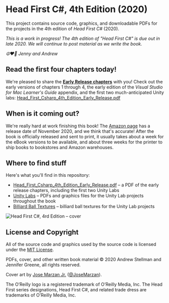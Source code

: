 # Head First C#, 4th Edition (2020)
This project contains source code, graphics, and downloadable PDFs for the projects in the 4th edition of *Head First C#* (2020). 

_This is a work in progress! The 4th edition of "Head First C#" is due out in late 2020. We will continue to post material as we write the book._

_☮️♥️👾 Jenny and Andrew_

## Read the first four chapters today!

We're pleased to share the **[Early Release chapters](https://github.com/head-first-csharp/fourth-edition/raw/master/EarlyRelease/Head_First_Csharp_4th_Edition_Early_Release.pdf)** with you! Check out the early versions of chapters 1 through 4, the early edition of the _Visual Studio for Mac Learner's Guide_ appendix, and the first two much-anticipated Unity labs: [Head_First_Csharp_4th_Edition_Early_Release.pdf](https://github.com/head-first-csharp/fourth-edition/raw/master/EarlyRelease/Head_First_Csharp_4th_Edition_Early_Release.pdf)

## When is it coming out?

We're really hard at work finishing this book! The [Amazon page](https://www.amazon.com/Head-First-CSharp/dp/1491976705/) has a release date of November 2020, and we think that's accurate! After the book is officially released and sent to print, it usually takes about a week for the eBook versions to be available, and about three weeks for the printer to ship books to bookstores and Amazon warehouses.

## Where to find stuff

Here's what you'll find in this repository:
* [Head_First_Csharp_4th_Edition_Early_Release.pdf](https://github.com/head-first-csharp/fourth-edition/raw/master/EarlyRelease/Head_First_Csharp_4th_Edition_Early_Release.pdf) – a PDF of the early release chapters, including the first two Unity Labs
* [Unity Labs](Unity%20Labs) – PDFs and graphics files for the Unity Lab projects throughout the book
* [Billiard Ball Textures](Unity%20Labs/Billiard_Balls) – billiard ball textures for the Unity Lab projects

![Head First C#, 4rd Edition – cover](https://github.com/head-first-csharp/fourth-edition/raw/master/Head_First_C%23_4e_cover.png)

## License and Copyright

All of the source code and graphics used by the source code is licensed under the [MIT License](https://github.com/head-first-csharp/fourth-edition/blob/master/LICENSE).

PDFs, cover, and other written book material © 2020 Andrew Stellman and Jennifer Greene, all rights reserved.

Cover art by [Jose Marzan Jr.](http://josemarzan.com/) ([@JoseMarzan](https://twitter.com/JoseMarzan)).

The O’Reilly logo is a registered trademark of O’Reilly Media, Inc. The Head First series designations, Head First C#, and related trade dress are trademarks of O’Reilly Media, Inc.

